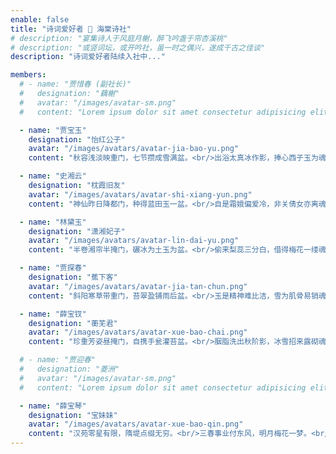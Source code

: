 ```yaml
---
enable: false
title: "诗词爱好者 💖 海棠诗社"
# description: "宴集诗人于风庭月榭，醉飞吟盏于帘杏溪桃"
# description: "或竖词坛，或开吟社，虽一时之偶兴，遂成千古之佳谈"
description: "诗词爱好者陆续入社中..."

members:
  # - name: "贾惜春 (副社长)"
  #   designation: "藕榭"
  #   avatar: "/images/avatar-sm.png"
  #   content: "Lorem ipsum dolor sit amet consectetur adipisicing elit. Qui iusto illo molestias, assumenda expedita commodi inventore non itaque molestiae voluptatum dolore, facilis sapiente, repellat veniam."

  - name: "贾宝玉"
    designation: "怡红公子"
    avatar: "/images/avatars/avatar-jia-bao-yu.png"
    content: "秋容浅淡映重门，七节攒成雪满盆。<br/>出浴太真冰作影，捧心西子玉为魂。<br/>晓风不散愁千点，宿雨还添泪一痕。<br/>独倚画栏如有意，清砧怨笛送黄昏。"

  - name: "史湘云"
    designation: "枕霞旧友"
    avatar: "/images/avatars/avatar-shi-xiang-yun.png"
    content: "神仙昨日降都门，种得蓝田玉一盆。<br/>自是霜娥偏爱冷，非关倩女亦离魂。<br/>秋阴捧出何方雪，雨渍添来隔宿痕。<br/>却喜诗人吟不倦，岂令寂寞度朝昏。"

  - name: "林黛玉"
    designation: "潇湘妃子"
    avatar: "/images/avatars/avatar-lin-dai-yu.png"
    content: "半卷湘帘半掩门，碾冰为土玉为盆。<br/>偷来梨蕊三分白，借得梅花一缕魂。<br/>月窟仙人缝缟袂，秋闺怨女拭啼痕。<br/>娇羞默默同谁诉，倦倚西风夜已昏。"

  - name: "贾探春"
    designation: "蕉下客"
    avatar: "/images/avatars/avatar-jia-tan-chun.png"
    content: "斜阳寒草带重门，苔翠盈铺雨后盆。<br/>玉是精神难比洁，雪为肌骨易销魂。<br/>芳心一点娇无力，倩影三更月有痕。<br/>莫谓缟仙能羽化，多情伴我咏黄昏。"

  - name: "薛宝钗"
    designation: "蘅芜君"
    avatar: "/images/avatars/avatar-xue-bao-chai.png"
    content: "珍重芳姿昼掩门，自携手瓮灌苔盆。<br/>胭脂洗出秋阶影，冰雪招来露砌魂。<br/>淡极始知花更艳，愁多焉得玉无痕。<br/>欲偿白帝凭清洁，不语婷婷日又昏。"

  # - name: "贾迎春"
  #   designation: "菱洲"
  #   avatar: "/images/avatar-sm.png"
  #   content: "Lorem ipsum dolor sit amet consectetur adipisicing elit. Qui iusto illo molestias, assumenda expedita commodi inventore non itaque molestiae voluptatum dolore, facilis sapiente, repellat veniam."

  - name: "薛宝琴"
    designation: "宝妹妹"
    avatar: "/images/avatars/avatar-xue-bao-qin.png"
    content: "汉苑零星有限，隋堤点缀无穷。<br/>三春事业付东风，明月梅花一梦。<br/>几处落红庭院，谁家香雪帘栊？<br/>江南江北一般同，偏是离人恨重！"
---
```

